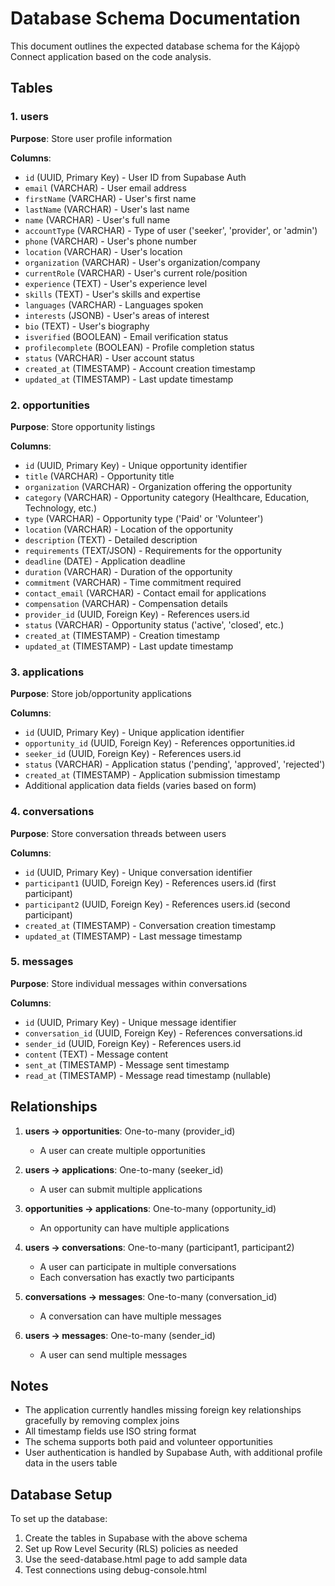 # Database Schema Documentation

This document outlines the expected database schema for the Kájọpọ̀ Connect application based on the code analysis.

## Tables

### 1. users
**Purpose**: Store user profile information

**Columns**:
- `id` (UUID, Primary Key) - User ID from Supabase Auth
- `email` (VARCHAR) - User email address
- `firstName` (VARCHAR) - User's first name
- `lastName` (VARCHAR) - User's last name
- `name` (VARCHAR) - User's full name
- `accountType` (VARCHAR) - Type of user ('seeker', 'provider', or 'admin')
- `phone` (VARCHAR) - User's phone number
- `location` (VARCHAR) - User's location
- `organization` (VARCHAR) - User's organization/company
- `currentRole` (VARCHAR) - User's current role/position
- `experience` (TEXT) - User's experience level
- `skills` (TEXT) - User's skills and expertise
- `languages` (VARCHAR) - Languages spoken
- `interests` (JSONB) - User's areas of interest
- `bio` (TEXT) - User's biography
- `isverified` (BOOLEAN) - Email verification status
- `profilecomplete` (BOOLEAN) - Profile completion status
- `status` (VARCHAR) - User account status
- `created_at` (TIMESTAMP) - Account creation timestamp
- `updated_at` (TIMESTAMP) - Last update timestamp

### 2. opportunities
**Purpose**: Store opportunity listings

**Columns**:
- `id` (UUID, Primary Key) - Unique opportunity identifier
- `title` (VARCHAR) - Opportunity title
- `organization` (VARCHAR) - Organization offering the opportunity
- `category` (VARCHAR) - Opportunity category (Healthcare, Education, Technology, etc.)
- `type` (VARCHAR) - Opportunity type ('Paid' or 'Volunteer')
- `location` (VARCHAR) - Location of the opportunity
- `description` (TEXT) - Detailed description
- `requirements` (TEXT/JSON) - Requirements for the opportunity
- `deadline` (DATE) - Application deadline
- `duration` (VARCHAR) - Duration of the opportunity
- `commitment` (VARCHAR) - Time commitment required
- `contact_email` (VARCHAR) - Contact email for applications
- `compensation` (VARCHAR) - Compensation details
- `provider_id` (UUID, Foreign Key) - References users.id
- `status` (VARCHAR) - Opportunity status ('active', 'closed', etc.)
- `created_at` (TIMESTAMP) - Creation timestamp
- `updated_at` (TIMESTAMP) - Last update timestamp

### 3. applications
**Purpose**: Store job/opportunity applications

**Columns**:
- `id` (UUID, Primary Key) - Unique application identifier
- `opportunity_id` (UUID, Foreign Key) - References opportunities.id
- `seeker_id` (UUID, Foreign Key) - References users.id
- `status` (VARCHAR) - Application status ('pending', 'approved', 'rejected')
- `created_at` (TIMESTAMP) - Application submission timestamp
- Additional application data fields (varies based on form)

### 4. conversations
**Purpose**: Store conversation threads between users

**Columns**:
- `id` (UUID, Primary Key) - Unique conversation identifier
- `participant1` (UUID, Foreign Key) - References users.id (first participant)
- `participant2` (UUID, Foreign Key) - References users.id (second participant)
- `created_at` (TIMESTAMP) - Conversation creation timestamp
- `updated_at` (TIMESTAMP) - Last message timestamp

### 5. messages
**Purpose**: Store individual messages within conversations

**Columns**:
- `id` (UUID, Primary Key) - Unique message identifier
- `conversation_id` (UUID, Foreign Key) - References conversations.id
- `sender_id` (UUID, Foreign Key) - References users.id
- `content` (TEXT) - Message content
- `sent_at` (TIMESTAMP) - Message sent timestamp
- `read_at` (TIMESTAMP) - Message read timestamp (nullable)

## Relationships

1. **users → opportunities**: One-to-many (provider_id)
   - A user can create multiple opportunities

2. **users → applications**: One-to-many (seeker_id)
   - A user can submit multiple applications

3. **opportunities → applications**: One-to-many (opportunity_id)
   - An opportunity can have multiple applications

4. **users → conversations**: One-to-many (participant1, participant2)
   - A user can participate in multiple conversations
   - Each conversation has exactly two participants

5. **conversations → messages**: One-to-many (conversation_id)
   - A conversation can have multiple messages

6. **users → messages**: One-to-many (sender_id)
   - A user can send multiple messages

## Notes

- The application currently handles missing foreign key relationships gracefully by removing complex joins
- All timestamp fields use ISO string format
- The schema supports both paid and volunteer opportunities
- User authentication is handled by Supabase Auth, with additional profile data in the users table

## Database Setup

To set up the database:
1. Create the tables in Supabase with the above schema
2. Set up Row Level Security (RLS) policies as needed
3. Use the seed-database.html page to add sample data
4. Test connections using debug-console.html